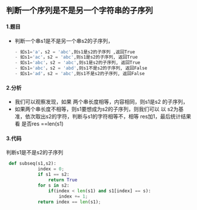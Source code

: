 ## 判断一个序列是不是另一个字符串的子序列

#### 1.题目

- 判断一个串s1是不是另一个串s2的子序列，

  ```python
  - 如s1='a'，s2 = 'abc',则s1是s2的子序列 ,返回True
  - 如s1='ac'，s2 = 'abc',则s1是s2的子序列, 返回True
  - 如s1='abc'，s2 = 'abc',则s1是s2的子序列, 返回True
  - 如s1='abc'，s2 = 'abd',则s1不是s2的子序列, 返回False
  - 如s1='ad'，s2 = 'abc',则s1不是s2的子序列, 返回False
  ```

#### 2.分析

- 我们可以观察发现，如果 两个串长度相等，内容相同，则s1是s2 的子序列，
- 如果两个串长度不相等，则s1要想成为s2的子序列，则我们可以    以 s2为基准，依次取出s2的字符，判断与s1的字符相等不，相等 res加1，最后统计结果看 是否res ==len(s1) 

#### 3.代码

判断s1是不是s2的子序列

```python
 def subseq(s1,s2):
            index = 0;
            if s1 == s2:
           		return True
            for s in s2:
                if(index < len(s1) and s1[index] == s):
                    index += 1;
            return index == len(s1);
```

